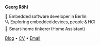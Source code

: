 **Georg Röhl**

👋 Embedded software developer in Berlin  
🔍 Exploring embedded devices, people & HCI  
🏡 Smart‑home tinkerer (Home Assistant)  

[Blog](https://georgroehl.de) • [CV](https://georgroehl.de/cv) • [Email](mailto:you@example.com)

<!---
georgroehl/georgroehl is a ✨ special ✨ repository because its `README.md` (this file) appears on your GitHub profile.
--->
